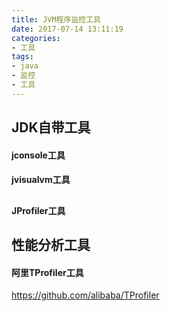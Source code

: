 ```yaml
---
title: JVM程序监控工具
date: 2017-07-14 13:11:19
categories: 
- 工具
tags: 
- java
- 监控
- 工具
---
```



## JDK自带工具

#### jconsole工具

#### jvisualvm工具

## 

#### JProfiler工具

## 性能分析工具

#### 阿里TProfiler工具
https://github.com/alibaba/TProfiler